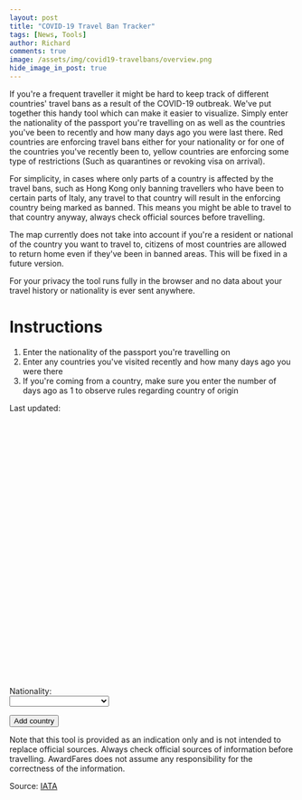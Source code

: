 ```yaml
---
layout: post
title: "COVID-19 Travel Ban Tracker"
tags: [News, Tools]
author: Richard
comments: true
image: /assets/img/covid19-travelbans/overview.png
hide_image_in_post: true
---
```


If you're a frequent traveller it might be hard to keep track of different countries' travel bans as a result of the COVID-19 outbreak. We've put together this handy tool which can make it easier to visualize. Simply enter the nationality of the passport you're travelling on as well as the countries you've been to recently and how many days ago you were last there. Red countries are enforcing travel bans either for your nationality or for one of the countries you've recently been to, yellow countries are enforcing some type of restrictions (Such as quarantines or revoking visa on arrival).

For simplicity, in cases where only parts of a country is affected by the travel bans, such as Hong Kong only banning travellers who have been to certain parts of Italy, any travel to that country will result in the enforcing country being marked as banned. This means you might be able to travel to that country anyway, always check official sources before travelling.

The map currently does not take into account if you're a resident or national of the country you want to travel to, citizens of most countries are allowed to return home even if they've been in banned areas. This will be fixed in a future version.

For your privacy the tool runs fully in the browser and no data about your travel history or nationality is ever sent anywhere.

# Instructions

1. Enter the nationality of the passport you're travelling on
2. Enter any countries you've visited recently and how many days ago you were there
3. If you're coming from a country, make sure you enter the number of days ago as 1 to observe rules regarding country of origin

Last updated: <span class="last-updated"></span>

<script src="https://cdnjs.cloudflare.com/ajax/libs/moment.js/2.24.0/moment.min.js"></script>
<script src="https://cdnjs.cloudflare.com/ajax/libs/moment-timezone/0.5.28/moment-timezone-with-data.min.js"></script>
 
<style>
  .destination > div {
    max-width: 50%;
    display: inline-block;
    margin-bottom: 10px
  }
  .country-selection {
    width: 70%;
  }
  .nationality-selection {
    max-width: 50%;
  }
</style>
<link rel="stylesheet" href="/assets/js/jvm/jquery-jvectormap-2.0.5.css" type="text/css" media="screen"/>
<div id="world-map" style="width: 100%; height: 450px; margin-top:20px"></div>
  <p class="nationality-selection">
    Nationality: <select class="country-selection" id="nationality-selection"></select>
  </p>
  <div id="trip-template" style="display: none;">
    <div>Country: <select class="country-selection"></select></div>
    <div>Days ago: <input class="time-ago" type="text" /></div>
  <button class="remove-country">X</button>
  </div>
  <div class="trip">
  </div>
  <div style="margin-top:15px">
    <button id="add-country">Add country</button>
  </div>
<script src="https://ajax.googleapis.com/ajax/libs/jquery/3.4.1/jquery.min.js"></script>
<script src="https://underscorejs.org/underscore-min.js"></script>
<script src="/assets/js/jvm/jquery-jvectormap-2.0.5.min.js"></script>
<script src="/assets/js/jvm/jquery-jvectormap-world-mill.js"></script>
<script src="/assets/js/travel-bans-map.js"></script>

Note that this tool is provided as an indication only and is not intended to replace official sources. Always check official sources of information before travelling. AwardFares does not assume any responsibility for the correctness of the information.

Source: [IATA](https://www.iatatravelcentre.com/international-travel-document-news/1580226297.htm)
